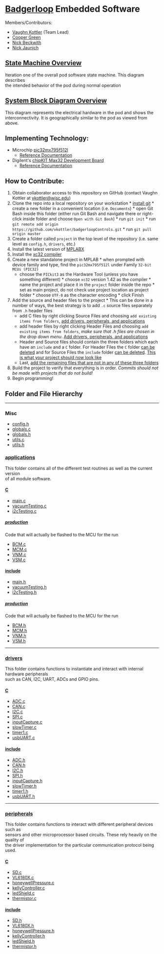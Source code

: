 # [Badgerloop](http://badgerloop.com/) Embedded Software

Members/Contributors:
  * [Vaughn Kottler](http://vaughnsplayground.me/) (Team Lead)
  * [Cooper Green](https://github.com/csgreen3)
  * [Nick Beckwith](https://github.com/nickbeckwith)
  * [Nick Jaunich](http://nicholasjaunich.com/)

## [State Machine Overview](http://vaughnsplayground.me/OverallPodOperation.html)

  Iteration one of the overall pod software state machine. This diagram describes   
  the intended behavior of the pod during normal operation

## [System Block Diagram Overview](http://vaughnsplayground.me/OverallBlockDiagram.pdf)

  This diagram represents the electrical hardware in the pod and shows the   
  interconnectivity. It is geographically similar to the pod as viewed from above.

## Implementing Technology:
* Microchip [pic32mx795f512l](http://www.microchip.com/wwwproducts/en/PIC32MX795F512L)
  * [Reference Documentation](http://ww1.microchip.com/downloads/en/DeviceDoc/60001156J.pdf)
* Digilent's [chipKIT Max32 Development Board](http://store.digilentinc.com/chipkit-max32-microcontroller-board-with-mega-r3-headers/)
  * [Reference Documentation](https://reference.digilentinc.com/chipkit_max32/refmanual)
  
## How to Contribute:

  1. Obtain collaborator access to this repository on GitHub (contact Vaughn Kottler at [vkottler@wisc.edu](vkottler@wisc.edu))
  2. Clone the repo into a local repository on your workstation
    * [install git](https://git-scm.com/)
	* create a new folder in a convenient location (i.e. `Documents`)
	* open Git Bash inside this folder (either run Git Bash and navigate there or right-click inside folder and choose `Open with Git Bash`)
	* run `git init`
	* run `git remote add origin https://github.com/vkottler/badgerloopControls.git`
	* run `git pull origin master`
  3. Create a folder called `project` in the top level of the repository (i.e. same level as `config.h`, `drivers`, etc.)
  4. Install the latest version of [MPLABX](http://www.microchip.com/mplab/mplab-x-ide)
  5. Install the [xc32 compiler](http://www.microchip.com/mplab/compilers)
  6. Create a new standalone project in MPLAB
    * when prompted with device family and type, find the `pic32mx795f512l` under Family `32-bit MCUs (PIC32)`
	  * choose the `PICkit3` as the Hardware Tool (unless you have something different)
    * choose `xc32` version 1.42 as the compiler
    * name the project and place it in the `project` folder inside the repo
    * set as main project, do not check use project location as project folder
    * choose `UTF-8` as the character encoding
    * click Finish
  7. Add the source and header files to the project
    * This can be done in a number of ways, the best strategy is to add `.c` source files
      separately from `.h` header files
      * add C files by right clicking Source Files and choosing `add existing items from folders`, [add drivers, peripherals, and applications](screenshots/creatingAproject/addingSourceFiles.PNG)
      * add header files by right clicking Header Files and choosing `add existing items from folders`, *make sure that .h files are chosen in the drop down menu*. [Add drivers, peripherals, and applications](screenshots/creatingAproject/addingHeaderFiles.PNG)
      * Header and Source files should contain the three folders which each have an `include` and a `C` folder. For Header Files the `C` folder [can be deleted](screenshots/creatingAproject/deleteCfolderForInclude.PNG) and for Source Files the `include` folder [can be deleted](screenshots/creatingAproject/deleteIncludeFolderForSource.PNG). [This is what your project should now look like](screenshots/creatingAproject/whenFinishedAddingFromFolders.PNG)
      * Last, [add the remaining files that are not in any of these three folders](screenshots/creatingAproject/whenFinished.PNG)
  8. Build the project to verify that everything is in order. *Commits should not be made with projects that do not build!*
  9. Begin programming!
  
## Folder and File Hierarchy

---

### Misc

  * [config.h](config.h)
  * [globals.c](globals.c)
  * [globals.h](globals.h)
  * [utils.c](utils.c)
  * [utils.h](utils.h)
  
### [applications](applications)

  This folder contains all of the different test routines as well as the current version   
  of all module software.

#### [C](applications/C)

  * [main.c](applications/C/main.c)
  * [vacuumTesting.c](applications/C/vacuumTesting.c)
  * [i2cTesting.c](applications/C/i2cTesting.c)

##### [production](applications/C/production)

Code that will actually be flashed to the MCU for the run

  * [BCM.c](applications/C/production/BCM.c)
  * [MCM.c](applications/C/production/MCM.c)
  * [VNM.c](applications/C/production/VNM.c)
  * [VSM.c](applications/C/production/VSM.c)

#### [include](applications/include)

  * [main.h](applications/include/main.h)
  * [vacuumTesting.h](applications/include/vacuumTesting.h)
  * [i2cTesting.h](applications/include/i2cTesting.h)

##### [production](applications/include/production)

Code that will actually be flashed to the MCU for the run

  * [BCM.h](applications/include/production/BCM.h)
  * [MCM.h](applications/include/production/MCM.h)
  * [VNM.h](applications/include/production/VNM.h)
  * [VSM.h](applications/include/production/VSM.h)

---  
  
### [drivers](drivers)

  This folder contains functions to instantiate and interact with internal hardware peripherals   
  such as CAN, I2C, UART, ADCs and GPIO pins.

#### [C](drivers/C)

  * [ADC.c](drivers/C/ADC.c)
  * [CAN.c](drivers/C/CAN.c)
  * [I2C.c](drivers/C/I2C.c)
  * [SPI.c](drivers/C/SPI.c)
  * [inputCapture.c](drivers/C/inputCapture.c)
  * [slowTimer.c](drivers/C/slowTimer.c)
  * [timer1.c](drivers/C/timer1.c)
  * [usbUART.c](drivers/C/usbUART.c)

#### [include](drivers/include)

  * [ADC.h](drivers/include/ADC.c)
  * [CAN.h](drivers/include/CAN.c)
  * [I2C.h](drivers/include/I2C.c)
  * [SPI.h](drivers/include/SPI.c)
  * [inputCapture.h](drivers/include/inputCapture.c)
  * [slowTimer.h](drivers/include/slowTimer.c)
  * [timer1.h](drivers/include/timer1.c)
  * [usbUART.h](drivers/include/usbUART.c)

---
  
### [peripherals](peripherals)

  This folder contains functions to interact with different peripheral devices such as   
  sensors and other microprocessor based circuits. These rely heavily on the quality of   
  the driver implementation for the particular communication protocol being used.

#### [C](peripherals/C)

  * [SD.c](peripherals/C/SD.c)
  * [VL6180X.c](peripherals/C/VL6180X.c)
  * [honeywellPressure.c](peripherals/C/honeywellPressure.c)
  * [kellyController.c](peripherals/C/kellyController.c)
  * [ledShield.c](peripherals/C/ledShield.c)
  * [thermistor.c](peripherals/C/thermistor.c)

#### [include](peripherals/include)

  * [SD.h](peripherals/include/SD.h)
  * [VL6180X.h](peripherals/include/VL6180X.h)
  * [honeywellPressure.h](peripherals/include/honeywellPressure.h)
  * [kellyController.h](peripherals/include/kellyController.h)
  * [ledShield.h](peripherals/include/ledShield.h)
  * [thermistor.h](peripherals/include/thermistor.h)
